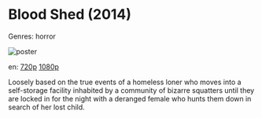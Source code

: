 # Blood Shed (2014)

Genres: horror

![poster](http://image.tmdb.org/t/p/w500/zBwItoNpTd8CmTGKYpDOAGnADvA.jpg)

en:
  [720p](magnet:?xt=urn:btih:7B16616E554444D88870E6DE2E7897081B57FDB5&tr=udp://glotorrents.pw:6969/announce&tr=udp://tracker.opentrackr.org:1337/announce&tr=udp://torrent.gresille.org:80/announce&tr=udp://tracker.openbittorrent.com:80&tr=udp://tracker.coppersurfer.tk:6969&tr=udp://tracker.leechers-paradise.org:6969&tr=udp://p4p.arenabg.ch:1337&tr=udp://tracker.internetwarriors.net:1337)
  [1080p](magnet:?xt=urn:btih:43FC462ACD6BD6D83F60C2D57A6A297C2B3C4E3E&tr=udp://glotorrents.pw:6969/announce&tr=udp://tracker.opentrackr.org:1337/announce&tr=udp://torrent.gresille.org:80/announce&tr=udp://tracker.openbittorrent.com:80&tr=udp://tracker.coppersurfer.tk:6969&tr=udp://tracker.leechers-paradise.org:6969&tr=udp://p4p.arenabg.ch:1337&tr=udp://tracker.internetwarriors.net:1337)
  


Loosely based on the true events of a homeless loner who moves into a self-storage facility inhabited by a community of bizarre squatters until they are locked in for the night with a deranged female who hunts them down in search of her lost child.